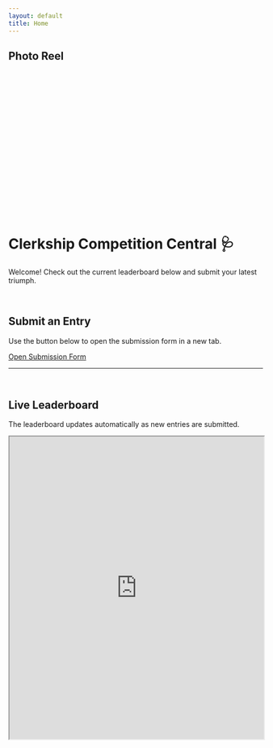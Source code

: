 ```yaml
---
layout: default
title: Home
---
```



## Photo Reel
<style>
  .slideshow-container {
    width: 100%;
    max-width: 700px;
    position: relative;
    margin: auto;
    overflow: hidden;
    border-radius: 8px;
    aspect-ratio: 16 / 9; /* Sets a widescreen aspect ratio */
  }
  .slide-image {
    width: 100%;
    height: 100%;
    object-fit: contain; /* Ensures image covers the container */
    display: none; /* Hide all images by default */
    position: absolute;
  }
</style>

<div class="slideshow-container">
  <img class="slide-image" src="https://res.cloudinary.com/davtpvjyg/image/upload/v1758850153/86110909_-_Alexus_Warchock_kfnzoa.jpg">
  <img class="slide-image" src="https://res.cloudinary.com/davtpvjyg/image/upload/v1758850154/a9c3e497aeffd89d805e99f8ed8c8e56_-_Alexus_Warchock_t6a8jz.jpg">
  <img class="slide-image" 
src="https://res.cloudinary.com/davtpvjyg/image/upload/v1758850153/cry1_-_Alexus_Warchock_bjg5z1.jpg">
  <img class="slide-image"     src="https://res.cloudinary.com/davtpvjyg/image/upload/v1758850152/someone-are-you-seriously-going-to-cry-because-you-re-stressed-me-331370_-_Alexus_Warchock_g22hr1.jpg">
</div>

<script>
  let slideIndex = 0;
  showSlides();

  function showSlides() {
    let slides = document.getElementsByClassName("slide-image");
    for (let i = 0; i < slides.length; i++) {
      slides[i].style.display = "none";
    }
    slideIndex++;
    if (slideIndex > slides.length) {slideIndex = 1}
    slides[slideIndex-1].style.display = "block";
    setTimeout(showSlides, 4000); // Change image every 4 seconds
  }
</script>



# Clerkship Competition Central 🩺

Welcome! Check out the current leaderboard below and submit your latest triumph.

<br>

## Submit an Entry
Use the button below to open the submission form in a new tab.

<a href="https://docs.google.com/forms/d/e/1FAIpQLScN6eT9mCpagMOiwQuonHrxLPT4mVVbQxtFyLA3sSGvjUEo7Q/viewform?usp=dialog" class="button" target="_blank" rel="noopener noreferrer">
  Open Submission Form
</a>

<br>
<hr>
<br>

## Live Leaderboard
The leaderboard updates automatically as new entries are submitted.

<iframe src="https://docs.google.com/spreadsheets/d/1IqbruTQqIsP7_g8dXXSFmJTxSl_3kKARwapnPzySzsE/edit?usp=sharing=" width="100%" height="600"></iframe>
